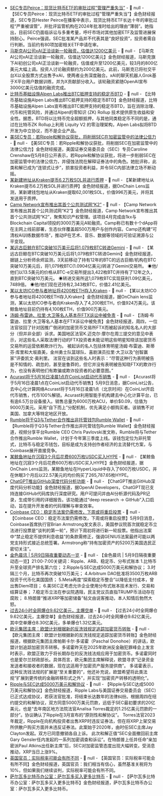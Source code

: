 - [SEC专员Peirce：现货比特币ETF的审批过程"管理严重失当”]() - 📰 null - 【SEC专员Peirce：现货比特币ETF的审批过程"管理严重失当”】金色财经报道，SEC专员Hester Peirce在播客中表示，现货比特币ETF长达十年的审批过程“严重被误管”，并批评监管机构在2024年批准时给出的理由“薄弱”。她指出，目前SEC仍面临诉讼与多重考量，呼吁市场对其他加密ETF及监管进展保持耐心。Peirce强调，SEC批准某产品并不代表其是“良好投资”，投资者需自行判断。当前约有80项加密相关ETF申请在审。
- [马斯克AI公司xAI正洽谈新一轮融资，估值达1200亿美元](https://www.nytimes.com/2025/05/08/technology/xai-elon-musk-funding-value.html?searchResultPosition=1) - 📰 null - 【马斯克AI公司xAI正洽谈新一轮融资，估值达1200亿美元】金色财经报道，马斯克旗下AI初创公司xAI正洽谈新一轮融资，估值或升至1200亿美元，较3月的800亿美元大幅上调。投资人讨论融资额约为200亿美元。此前，马斯克已将社交平台X以全股票方式出售予xAI，使两者业务深度融合。xAI的聊天机器人Grok基于X平台用户数据训练，并为X贡献部分收入。该轮融资紧随OpenAI宣布3000亿美元估值的融资完成。
- [比特币基础设施Alpen Labs推出BTC抵押支持的稳定币BTD](https://www.prnewswire.com/news-releases/alpen-labs-announces-the-bitcoin-dollar-btd-a-censorship-resistant-btc-backed-stablecoin-302449866.html) - 📰 null - 【比特币基础设施Alpen Labs推出BTC抵押支持的稳定币BTD】金色财经报道，比特币基础设施Alpen Labs宣布推出BTC抵押支持的稳定币BTD，旨在消除治理、代币和托管风险，并通过Alpen的零知识 (ZK) Rollup 技术提供原生收益和安全性。据悉，BTD将以比特币完全超额抵押，与其他同类稳定币不同的是，通过在比特币ZK Rollup上利用 Liquity V2 的零治理架构，Alpen Labs拟将BTD开发为中立协议，而不是企业产品。
- [美SEC专员：若Ripple和解协议获批，将削弱SEC在加密监管中的法律公信力](https://cointelegraph.com/news/sec-commissioner-slams-proposed-settlement-ripple) - 📰 null - 【美SEC专员：若Ripple和解协议获批，将削弱SEC在加密监管中的法律公信力】金色财经报道，美国证券交易委员会（SEC）专员Caroline Crenshaw在5月8日公开表示，若Ripple和解协议获批，将进一步削弱SEC在加密监管中的法律公信力，并侵蚀法院在解释证券法中的角色。她批评称，此类和解已成为“连锁式让步”，损害投资者利益，并令SEC内部法律立场不断动摇。
- [某新建地址从Kraken提币6.2万枚SOL并进行质押](https://x.com/OnchainLens/status/1920641933661339872) - 📰 null - 【某新建地址从Kraken提币6.2万枚SOL并进行质押】金色财经报道，据OnChain Lens监测，某新建钱包地址从Kraken提取62,001枚SOL，价值996万美元，并将其发送用于质押。
- [Camp Network宣布推出其首个公共测试网“K2”](https://www.theblock.co/post/353523/camp-network-launches-testnet-for-ip-focused-blockchain-after-30-million-raise) - 📰 null - 【Camp Network宣布推出其首个公共测试网“K2”】金色财经报道，Camp Network宣布推出其首个公共测试网“K2”，聚焦知识产权管理。该项目4月完成由1kx与Blockchain Capital领投的3000万美元A轮融资。Camp称已有数十个dApp将在主网上线前部署，生态伙伴覆盖超500万用户与创作内容。Camp还构建“可清权AI训练数据市场”，推动IP在艺术、音乐、数据等领域的可验证溯源与公平变现。
- [某远古巨鲸在BTC突破10万美元后将1,079枚BTC转进Gemini](https://x.com/EmberCN/status/1920640269697102020) - 📰 null - 【某远古巨鲸在BTC突破10万美元后将1,079枚BTC转进Gemini】金色财经报道，据链上分析师余烬监测，3天前移动了持有12年的BTC的远古巨鲸/机构在BTC突破10万美元后，将1,079枚BTC(1.0904亿美元)转进了Gemini交易所。 
◉他/他们以13.5美元的价格从BTC-e交易所提出3,422枚BTC并持有了12年之久，直到BTC突破10万美元。 
◉转进交易所这1,079枚BTC实现获利1.09亿美元，7489倍。 
◉他/他们现在还持有2,343枚BTC，价值2.41亿美元。
- [某以太坊ICO参与者地址将4200枚ETH存入Kraken](https://x.com/OnchainLens/status/1920635044064108707) - 📰 null - 【某以太坊ICO参与者地址将4200枚ETH存入Kraken】金色财经报道，据OnChain lens监测，某以太坊ICO参与者向Kraken存入了4,200枚ETH，价值924万美元。该鲸鱼地址目前仍持有4,100枚ETH，价值900万美元。
- [汤姆·布雷迪、拉里·大卫等名人基本在FTX诉讼中被免责](https://decrypt.co/318628/tom-brady-larry-david-mostly-cleared-ftx-lawsuit) - 📰 null - 【汤姆·布雷迪、拉里·大卫等名人基本在FTX诉讼中被免责】金色财经报道，周四，一位法官驳回了针对因推广倒闭的加密货币交易所FTX而被起诉的知名名人的大部分（但并非全部）诉求。美国地区法官K.迈克尔·摩尔在周三提交的意见中表示，对这些名人采取法律行动的FTX投资者未能证明这些明星知晓该加密货币交易所的运营依赖欺诈行为。 
被起诉的名人包括体育明星汤姆·布雷迪、斯蒂芬·库里和大坂直美，金州勇士队篮球队、喜剧演员拉里·大卫以及“创智赢家”评委凯文·奥利里。 
法官在谈到这些名人时表示：“尽管这种行为表明被告是不知情的、疏忽的，甚至是鲁莽的，但它并没有表明被告知晓FTX的欺诈行为，也没有表明他们有欺骗或欺诈投资者的必要意图。”
- [Acurast将于5月16日凌晨1点在CoinList启动代币销售](https://x.com/CoinList/status/1920527767457960313) - 📰 null - 【Acurast将于5月16日凌晨1点在CoinList启动代币销售】5月9日消息，据CoinList公告，去中心化计算网络Acurast将于5月16日凌晨1点（北京时间）在CoinList开启代币销售，代币100%解锁。Acurast利用智能手机构建去中心化计算平台，已有逾6.5万台设备接入。销售总量为6000万枚ACU，单价$0.09，估值为9000万美元。采用“自下而上”分配机制，优先满足小额购买者。该销售不对美国、加拿大等特定地区开放。
- [Rumble将于Q3与Tether合作推出非托管钱包Rumble Wallet](https://x.com/chrispavlovski/status/1920587376126042424) - 📰 null - 【Rumble将于Q3与Tether合作推出非托管钱包Rumble Wallet】金色财经报道，视频分享平台Rumble CEO Chris Pavlovski发文称，Rumble将与Tether合作推出Rumble Wallet，计划于今年第三季度上线。该钱包定位为非托管式，比特币与稳定币钱包，目标是成为支持创作者经济的主流替代方案，与Coinbase展开直接竞争。
- [某鲸鱼地址在沉寂3个月后花费600万枚USDC买入HYPE](https://x.com/OnchainLens/status/1920627445713285445) - 📰 null - 【某鲸鱼地址在沉寂3个月后花费600万枚USDC买入HYPE】金色财经报道，据OnChain Lens监测，某鲸鱼地址在HyperLiquid中存入了600万枚USDC，并在休眠3个月后以22.57美元的均价购买了265,787.65枚HYPE。
- [ChatGPT推出GitHub深度代码分析功能](https://x.com/OpenAIDevs/status/1920556386083102844) - 📰 null - 【ChatGPT推出GitHub深度代码分析功能】金色财经报道，据OpenAI Developers，ChatGPT现已支持连接GitHub代码库执行深度研究。用户可提问并由AI分析源代码及PR记录，生成带引用的详细报告。该功能通过“deep research → GitHub”入口启动，旨在提升开发者的代码理解与审查效率。
- [Coinbase CEO：稳定币法案仍需修改，下周或将重启投票](https://x.com/brian_armstrong/status/1920577730359538008) - 📰 null - 【Coinbase CEO：稳定币法案仍需修改，下周或将重启投票】5月9日消息，Coinbase首席执行官Brian Armstrong发文表示，美国参议院首次就稳定币立法进行投票是“谈判的第一轮”，预计下周初将进行新一轮投票。他指出法案中“禁止稳定币提供利息收益”的条款需修正，强调GENIUS法案最终可能以两党支持形式接近总统签署。Armstrong称“持有加密资产的5200万美国选民正密切关注”。
- [金色晨讯 | 5月9日隔夜重要动态一览]() - 📰 null - 【金色晨讯 | 5月9日隔夜重要动态一览】21:00-7:00关键词：Ripple、ARB、稳定币、分布式账本 
1.比特币升至全球资产排名第六位； 
2.Ripple与SEC达成5000万美元和解协议； 
3.时隔三个月，比特币再次突破10万美元； 
4.Arbitrum DAO批准将3500万枚ARB投资于代币化美国国债； 
5.Meta再度“探索稳定币整合”以降低支付成本，曾出售Diem项目； 
6.美SEC正考虑允许企业使用分布式账本技术发行、交易和结算证券； 
7.稳定币立法在参议院遇阻，民主党议员直指TRUMP币活动存在腐败； 
8.特朗普“推进XRP等加密储备”帖文由说客推动，本人知情后勃然大怒。
- [过去24小时全网爆仓9.62亿美元，主爆空单](https://www.coinglass.com/zh/LiquidationData) - 📰 null - 【过去24小时全网爆仓9.62亿美元，主爆空单】金色财经报道，过去24小时全网爆仓9.62亿美元，其中空单爆仓8.30亿美元，多单爆仓1.32亿美元。
- [欧元集团主席：欧盟计划根据新的反洗钱规定追踪加密货币转账](https://decrypt.co/318577/eu-to-track-crypto-transfers-under-new-aml-rules-eurogroup-president) - 📰 null - 【欧元集团主席：欧盟计划根据新的反洗钱规定追踪加密货币转账】金色财经报道，根据欧元集团主席帕斯卡尔·多诺霍（Paschal Donohoe）的讲话，欧盟计划追踪加密货币转移。多诺霍昨天在2025年欧洲反金融犯罪峰会上发言时表示，欧盟正致力于将长期存在的反洗钱法规应用于加密货币。多诺霍同时也是爱尔兰财政部长。具体而言，欧元集团主席解释说，欧盟寻求“记录资金发送者和接收者的数据，现在这适用于加密资产服务提供商”。 
多诺霍表示，这种反洗钱法规的扩展是“至关重要的”，他还补充说，欧盟希望将此类法规“扩展到更传统的金融转移形式之外”，并实现“加密资产转移的透明化”。
- [Ripple与SEC达成5000万美元和解协议](https://www.coindesk.com/policy/2025/05/08/sec-ripple-ink-usd50m-settlement-agreement-ask-ny-judge-for-green-light) - 📰 null - 【Ripple与SEC达成5000万美元和解协议】金色财经报道，Ripple Labs与美国证券交易委员会（SEC）已正式达成协议，若获法官批准，将结束长达数年的法律纠纷。根据周四在纽约提交的和解协议，双方同意5000万美元罚款，远低于SEC最初要求的20亿美元，也是“去年南区地方法院法官Analisa Torres裁定的1.25亿美元罚款的一部分”。协议确认了Ripple在3月宣布的“原则性和解协议”。 
Torres法官2023年裁定，Ripple在向机构投资者出售XRP时违反证券法，但在将XRP上架交易所供散户购买方面并未违反证券法。此案始于2020年，由时任SEC主席Jay Clayton发起。双方已同意撤销各自上诉。 
此次和解正值“SEC全面撤回前主席Gary Gensler任内发起的一系列加密调查和诉讼”。在特朗普上任并任命“亲加密派Paul Atkins出任新主席”后，SEC对加密监管态度出现大幅转变。受消息推动，XRP当日上涨9%。
- [英国官员：实际税率可能会有所不同](https://flash.jin10.com/detail/20250509041405704800) - 📰 null - 【英国官员：实际税率可能会有所不同】金色财经报道，英国官员：我们相当有信心，虽然基准关税将为10%，但如果我们继续谈判，实际税率可能会有所不同。
- [萨尔瓦多比特币办公室：萨尔瓦多买入更多比特币](https://flash.jin10.com/detail/20250509053706501800) - 📰 null - 【萨尔瓦多比特币办公室：萨尔瓦多买入更多比特币】金色财经报道，萨尔瓦多比特币办公室：萨尔瓦多买入更多比特币。

